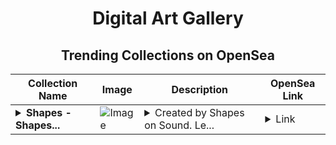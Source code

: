 <div align="center">

# Digital Art Gallery

## Trending Collections on OpenSea

| Collection Name                       | Image                                                                                     | Description                       | OpenSea Link                                                                                          |
|---------------------------------------|-------------------------------------------------------------------------------------------|-----------------------------------|--------------------------------------------------------------------------------------------------------|
| **<details><summary>Shapes - Shapes...</summary>Shapes - Shapes #3</details>** | ![Image](https://i.seadn.io/s/raw/files/f3d87c47f5d5ddfa1289cb824f726d1d.jpg?w=500&auto=format?w=200&auto=format) | <details><summary>Created by Shapes on Sound. Le...</summary>Created by Shapes on Sound. Leave a comment on the song at https://www.sound.xyz/shapes/shapes-3</details> | <details><summary>Link</summary>[Shapes - Shapes #3](https://opensea.io/collection/shapes-shapes-3)</details> |

</div>